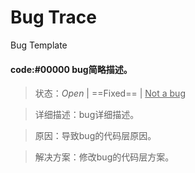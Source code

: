 # Bug Trace

Bug Template

#### **code:#00000**  bug简略描述。

> 状态：*Open* | ==Fixed== | <u>Not a bug</u>

> 详细描述：bug详细描述。

> 原因：导致bug的代码层原因。

> 解决方案：修改bug的代码层方案。